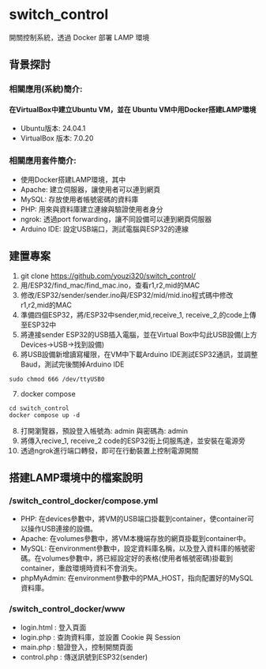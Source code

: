 # switch_control
 開關控制系統，透過 Docker 部署 LAMP 環境
## 背景探討
### 相關應用(系統)簡介:
#### 在VirtualBox中建立Ubuntu VM，並在 Ubuntu VM中用Docker搭建LAMP環境
 - Ubuntu版本: 24.04.1
 - VirtualBox 版本: 7.0.20
### 相關應用套件簡介:
- 使用Docker搭建LAMP環境，其中
- Apache: 建立伺服器，讓使用者可以連到網頁
- MySQL: 存放使用者帳號密碼的資料庫
- PHP: 用來與資料庫建立連線與驗證使用者身分
- ngrok: 透過port forwarding，讓不同設備可以連到網頁伺服器
- Arduino IDE: 設定USB端口，測試電腦與ESP32的連線

 
## 建置專案
1. git clone https://github.com/youzi320/switch_control/
2. 用/ESP32/find_mac/find_mac.ino，查看r1,r2,mid的MAC
3. 修改/ESP32/sender/sender.ino與/ESP32/mid/mid.ino程式碼中修改r1,r2,mid的MAC
4. 準備四個ESP32，將/ESP32中sender,mid,receive_1, receive_2,的code上傳至ESP32中
5. 將連接sender ESP32的USB插入電腦，並在Virtual Box中勾此USB設備(上方Devices->USB->找到設備)
6. 將USB設備新增讀寫權限，在VM中下載Arduino IDE測試ESP32通訊，並調整Baud，測試完後關掉Arduino IDE
```=
sudo chmod 666 /dev/ttyUSB0
```
7. docker compose
```=
cd switch_control
docker compose up -d
```
8. 打開瀏覽器，預設登入帳號為: admin 與密碼為: admin
9. 將傳入recive_1, receive_2 code的ESP32街上伺服馬達，並安裝在電源旁
10. 透過ngrok進行端口轉發，即可在行動裝置上控制電源開關

## 搭建LAMP環境中的檔案說明
### /switch_control_docker/compose.yml
- PHP: 在devices參數中，將VM的USB端口掛載到container，使container可以操作USB連接的設備。
- Apache: 在volumes參數中，將VM本機端存放的網頁掛載到container中。
- MySQL: 在environment參數中，設定資料庫名稱，以及登入資料庫的帳號密碼。在volumes參數中，將已經設定好的表格(使用者帳號密碼)掛載到container，重啟環境時資料不會消失。
- phpMyAdmin: 在environment參數中的PMA_HOST，指向配置好的MySQL資料庫。
### /switch_control_docker/www
- login.html : 登入頁面
- login.php : 查詢資料庫，並設置 Cookie 與 Session
- main.php : 驗證登入，控制開關頁面
- control.php : 傳送訊號到ESP32(sender)
